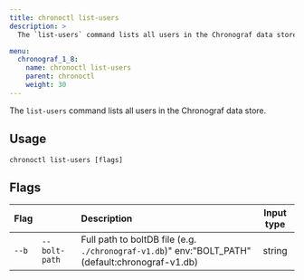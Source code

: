 ```yaml
---
title: chronoctl list-users
description: >
  The `list-users` command lists all users in the Chronograf data store.

menu:
  chronograf_1_8:
    name: chronoctl list-users
    parent: chronoctl
    weight: 30
---
```


The `list-users` command lists all users in the Chronograf data store.

## Usage
```
chronoctl list-users [flags]
```

## Flags
| Flag  |               | Description                                                                                      | Input type |
| :---- |:-----------   | :------------------------------------------------------------                                    | :--------: |
| `--b` | `--bolt-path` | Full path to boltDB file (e.g. `./chronograf-v1.db`)" env:"BOLT_PATH" (default:chronograf-v1.db) | string     |
